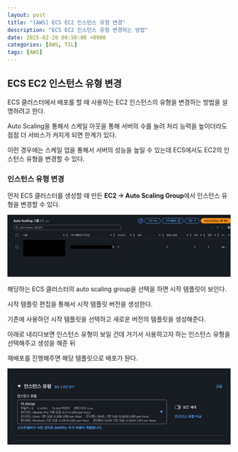 ```yaml
---
layout: post
title: "[AWS] ECS EC2 인스턴스 유형 변경"
description: "ECS EC2 인스턴스 유형 변경하는 방법"
date: 2025-02-20 09:50:00 +0900
categories: [AWS, TIL]
tags: [AWS]
---
```


## ECS EC2 인스턴스 유형 변경

ECS 클러스터에서 배포를 할 때 사용하는 EC2 인스턴스의 유형을 변경하는 방법을 설명하려고 한다.

Auto Scaling을 통해서 스케일 아웃을 통해 서버의 수를 늘려 처리 능력을 높이더라도 점점 더 서비스가 커지게 되면 한계가 있다.

이런 경우에는 스케일 업을 통해서 서버의 성능을 높일 수 있는데 ECS에서도 EC2의 인스턴스 유형을 변경할 수 있다.

### 인스턴스 유형 변경

먼저 ECS 클러스터를 생성할 때 만든 **EC2 -> Auto Scaling Group**에서 인스턴스 유형을 변경할 수 있다.

![auto-scaling-group](/assets/img/post/auto-scaling-group.png)

해당하는 ECS 클러스터의 auto scaling group을 선택을 하면 시작 템플릿이 보인다.

시작 템플릿 편집을 통해서 시작 템플릿 버전을 생성한다.

기존에 사용하던 시작 템플릿을 선택하고 새로운 버전의 템플릿을 생성해준다.

아래로 내리다보면 인스턴스 유형이 보일 건데 거기서 사용하고자 하는 인스턴스 유형을 선택해주고 생성을 해준 뒤

재배포를 진행해주면 해당 템플릿으로 배포가 돤다.

![instance-type](/assets/img/post/start-template-instance.png)
